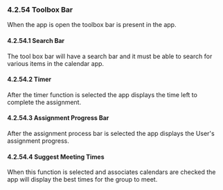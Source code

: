 ### 4.2.54 Toolbox Bar

When the app is open the toolbox bar is present in the app.


#### 4.2.54.1 Search Bar

The tool box bar will have a search bar and it must be able to search for various items in the calendar app.


#### 4.2.54.2 Timer

After the timer function is selected the app displays the time left to complete the assignment.


#### 4.2.54.3 Assignment Progress Bar

After the assignment process bar is selected the app displays the User's assignment progress.


#### 4.2.54.4 Suggest Meeting Times

When this function is selected and associates calendars are checked the app will display the best times for the group to meet.



